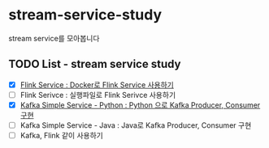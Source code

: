 # stream-service-study
stream service를 모아봅니다


## TODO List - stream service study
- [x] [Flink Service : Docker로 Flink Service 사용하기](https://github.com/paullee714/stream-service-study/tree/master/docker-flink)
- [ ] Flink Serivce : 실행파일로 Flink Serivce 사용하기
- [x] [Kafka Simple Service - Python : Python 으로 Kafka Producer, Consumer 구현](https://github.com/paullee714/stream-service-study/tree/master/kafka-simple-python)
- [ ] Kafka Simple Service - Java : Java로 Kafka Producer, Consumer 구현 
- [ ] Kafka, Flink 같이 사용하기